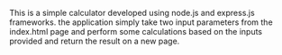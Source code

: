This is a simple calculator developed using node.js and express.js frameworks.
the application simply take two input parameters from the index.html page and perform some calculations based on the inputs provided and return the result on a new page.